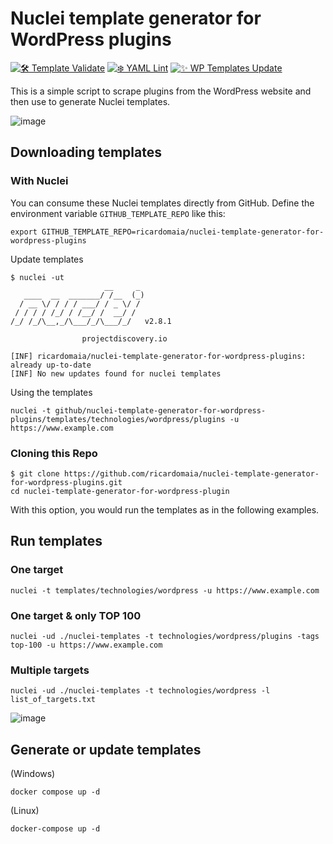 # Nuclei template generator for WordPress plugins

[![🛠 Template Validate](https://github.com/ricardomaia/nuclei-template-generator-for-wordpress-plugins/actions/workflows/template-validate.yml/badge.svg)](https://github.com/ricardomaia/nuclei-template-generator-for-wordpress-plugins/actions/workflows/template-validate.yml) [![❄️ YAML Lint](https://github.com/ricardomaia/nuclei-template-generator-for-wordpress-plugins/actions/workflows/syntax-checking.yml/badge.svg)](https://github.com/ricardomaia/nuclei-template-generator-for-wordpress-plugins/actions/workflows/syntax-checking.yml) [![✨ WP Templates Update](https://github.com/ricardomaia/nuclei-template-generator-for-wordpress-plugins/actions/workflows/template-update.yml/badge.svg?branch=main)](https://github.com/ricardomaia/nuclei-template-generator-for-wordpress-plugins/actions/workflows/template-update.yml)

This is a simple script to scrape plugins from the WordPress website and then use to generate Nuclei templates.

![image](https://user-images.githubusercontent.com/1353811/205188352-090ff901-3a62-4654-a012-04059d7e7f3f.png)

## Downloading templates

### With Nuclei

You can consume these Nuclei templates directly from GitHub.
Define the environment variable `GITHUB_TEMPLATE_REPO` like this:

```console
export GITHUB_TEMPLATE_REPO=ricardomaia/nuclei-template-generator-for-wordpress-plugins
```

Update templates

```console
$ nuclei -ut
                     __     _
   ____  __  _______/ /__  (_)
  / __ \/ / / / ___/ / _ \/ /
 / / / / /_/ / /__/ /  __/ /
/_/ /_/\__,_/\___/_/\___/_/   v2.8.1

                projectdiscovery.io

[INF] ricardomaia/nuclei-template-generator-for-wordpress-plugins: already up-to-date
[INF] No new updates found for nuclei templates
```

Using the templates

```console
nuclei -t github/nuclei-template-generator-for-wordpress-plugins/templates/technologies/wordpress/plugins -u https://www.example.com
```

### Cloning this Repo

```console
$ git clone https://github.com/ricardomaia/nuclei-template-generator-for-wordpress-plugins.git
cd nuclei-template-generator-for-wordpress-plugin
```

With this option, you would run the templates as in the following examples.

## Run templates

### One target

```console
nuclei -t templates/technologies/wordpress -u https://www.example.com
```

### One target & only TOP 100

```console
nuclei -ud ./nuclei-templates -t technologies/wordpress/plugins -tags top-100 -u https://www.example.com
```

### Multiple targets

```console
nuclei -ud ./nuclei-templates -t technologies/wordpress -l list_of_targets.txt
```

![image](https://user-images.githubusercontent.com/1353811/205873579-e92e61d0-f81f-4648-9216-5f1fa22168bb.png)

## Generate or update templates

(Windows)

```console
docker compose up -d
```

(Linux)

```console
docker-compose up -d
```
